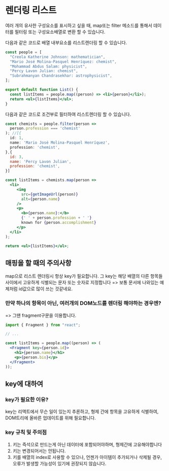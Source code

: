 # 렌더링 리스트

여러 개의 유사한 구성요소를 표시하고 싶을 때, map또는 filter 메소드를 통해서 데이터를 필터링 또는 구성요소배열로 변환 할 수 있습니다.

다음과 같은 코드로 배열 내부요소를 리스트렌더링 할 수 있습니다.

```jsx
const people = [
  "Creola Katherine Johnson: mathematician",
  "Mario José Molina-Pasquel Henríquez: chemist",
  "Mohammad Abdus Salam: physicist",
  "Percy Lavon Julian: chemist",
  "Subrahmanyan Chandrasekhar: astrophysicist",
];

export default function List() {
  const listItems = people.map((person) => <li>{person}</li>);
  return <ul>{listItems}</ul>;
}
```

다음과 같은 코드로 조건부로 필터하여 리스트렌더링 할 수 있습니다.

```jsx
const chemists = people.filter(person =>
  person.profession === 'chemist'
); //[{
  id: 1,
  name: 'Mario José Molina-Pasquel Henríquez',
  profession: 'chemist',
},{
  id: 3,
  name: 'Percy Lavon Julian',
  profession: 'chemist',
}]

const listItems = chemists.map(person =>
  <li>
     <img
       src={getImageUrl(person)}
       alt={person.name}
     />
     <p>
       <b>{person.name}:</b>
       {' ' + person.profession + ' '}
       known for {person.accomplishment}
     </p>
  </li>
);

return <ul>{listItems}</ul>;

```

## 매핑을 할 때의 주의사항

map으로 리스트 렌더링시 항상 key가 필요합니다. 그 key는 해당 배열의 다른 항목들 사이에서 고유하게 식별되는 문자 또는 숫자로 지정합니다 => 보통 문서에 나와있는 예제처럼 id값으로 많이 쓰는 것같네요.

### 만약 하나의 항목이 아닌, 여러개의 DOM노드를 렌더링 해야하는 경우엔?

=> 그땐 fragment구문을 이용합니다.

```jsx
import { Fragment } from "react";

// ...

const listItems = people.map((person) => (
  <Fragment key={person.id}>
    <h1>{person.name}</h1>
    <p>{person.bio}</p>
  </Fragment>
));
```

## key에 대하여

### key가 필요한 이유?

key는 리액트에서 무슨 일이 있는지 추론하고, 형제 간에 항목을 고유하게 식별하여, DOM트리에 올바른 업데이트를 위해 필요합니다.

### key 규칙 및 주의점

1. 키는 즉석으로 만드는게 아닌 데이터에 포함되어야하며, 형제간에 고유해야합니다
2. 키는 변경되어서는 안됩니다.
3. 키를 배열의 index로 사용할 수 있으나, 언젠가 아이템이 추가되거나 삭제될 경우, 오류가 발생할 가능성이 있기에 권장되지 않습니다.
